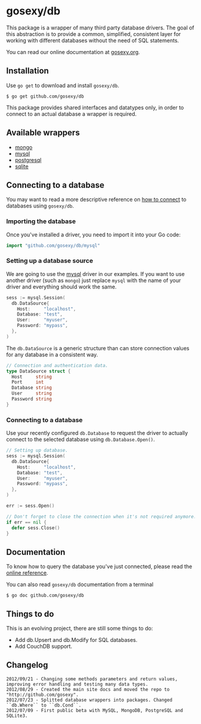 # gosexy/db

This package is a wrapper of many third party database drivers. The goal of this abstraction is to provide a common,
simplified, consistent layer for working with different databases without the need of SQL statements.

You can read our online documentation at [gosexy.org](http://gosexy.org).

## Installation

Use ``go get`` to download and install ``gosexy/db``.

    $ go get github.com/gosexy/db

This package provides shared interfaces and datatypes only, in order to connect to an actual database a wrapper is required.

## Available wrappers

* [mongo](http://gosexy.org/db/wrappers/mongo)
* [mysql](http://gosexy.org/db/wrappers/mysql)
* [postgresql](http://gosexy.org/db/wrappers/postgresql)
* [sqlite](http://gosexy.org/db/wrappers/sqlite)

## Connecting to a database

You may want to read a more descriptive reference on [how to connect](http://gosexy.org/db) to databases using ``gosexy/db``.

### Importing the database

Once you've installed a driver, you need to import it into your Go code:

```go
import "github.com/gosexy/db/mysql"
```


### Setting up a database source

We are going to use the [mysql](http://gosexy.org/db/wrappers/mysql) driver in our examples. If you want to use another driver
(such as ``mongo``) just replace ``mysql`` with the name of your driver and everything should work the same.

```go
sess := mysql.Session(
  db.DataSource{
    Host:     "localhost",
    Database: "test",
    User:     "myuser",
    Password: "mypass",
  },
)
```

The ``db.DataSource`` is a generic structure than can store connection values for any database in a consistent way.

```go
// Connection and authentication data.
type DataSource struct {
  Host     string
  Port     int
  Database string
  User     string
  Password string
}
```

### Connecting to a database

Use your recently configured ``db.Database`` to request the driver to actually connect to the selected database using ``db.Database.Open()``.

```go
// Setting up database.
sess := mysql.Session(
  db.DataSource{
    Host:     "localhost",
    Database: "test",
    User:     "myuser",
    Password: "mypass",
  },
)

err := sess.Open()

// Don't forget to close the connection when it's not required anymore.
if err == nil {
  defer sess.Close()
}
```

## Documentation

To know how to query the database you've just connected, please read the [online reference](http://gosexy.org/db).

You can also read ``gosexy/db`` documentation from a terminal

    $ go doc github.com/gosexy/db

## Things to do

This is an evolving project, there are still some things to do:

* Add db.Upsert and db.Modify for SQL databases.
* Add CouchDB support.

## Changelog

    2012/09/21 - Changing some methods parameters and return values, improving error handling and testing many data types.
    2012/08/29 - Created the main site docs and moved the repo to "http://github.com/gosexy".
    2012/07/23 - Splitted database wrappers into packages. Changed ``db.Where`` to ``db.Cond``.
    2012/07/09 - First public beta with MySQL, MongoDB, PostgreSQL and SQLite3.

